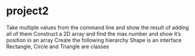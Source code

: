 # project2
Take multiple values from the command line and show the result of adding all of them
Construct a 2D array and find the max number and show it’s position in an array
Create the following hierarchy 
Shape is an interface
Rectangle, Circle and Triangle are classes
